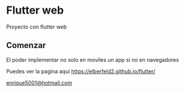 # Flutter web

Proyecto con flutter web

## Comenzar

El poder implementar no solo en moviles un app si no en navegadores

Puedes ver la pagina aqui <https://elberfeld2.github.io/flutter/>

<enrique5001@hotmail.com>
